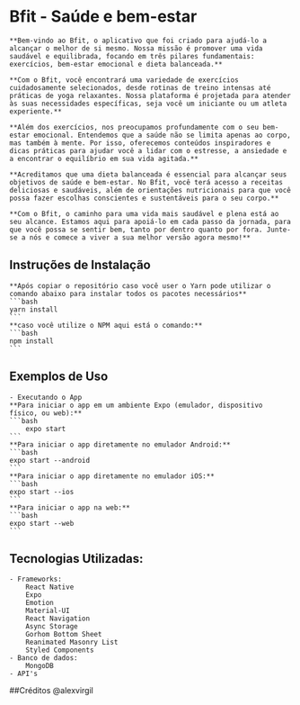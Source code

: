 # Bfit - Saúde e bem-estar
    **Bem-vindo ao Bfit, o aplicativo que foi criado para ajudá-lo a alcançar o melhor de si mesmo. Nossa missão é promover uma vida saudável e equilibrada, focando em três pilares fundamentais: exercícios, bem-estar emocional e dieta balanceada.**

    **Com o Bfit, você encontrará uma variedade de exercícios cuidadosamente selecionados, desde rotinas de treino intensas até práticas de yoga relaxantes. Nossa plataforma é projetada para atender às suas necessidades específicas, seja você um iniciante ou um atleta experiente.**

    **Além dos exercícios, nos preocupamos profundamente com o seu bem-estar emocional. Entendemos que a saúde não se limita apenas ao corpo, mas também à mente. Por isso, oferecemos conteúdos inspiradores e dicas práticas para ajudar você a lidar com o estresse, a ansiedade e a encontrar o equilíbrio em sua vida agitada.**

    **Acreditamos que uma dieta balanceada é essencial para alcançar seus objetivos de saúde e bem-estar. No Bfit, você terá acesso a receitas deliciosas e saudáveis, além de orientações nutricionais para que você possa fazer escolhas conscientes e sustentáveis para o seu corpo.**

    **Com o Bfit, o caminho para uma vida mais saudável e plena está ao seu alcance. Estamos aqui para apoiá-lo em cada passo da jornada, para que você possa se sentir bem, tanto por dentro quanto por fora. Junte-se a nós e comece a viver a sua melhor versão agora mesmo!**


## Instruções de Instalação
    **Após copiar o repositório caso você user o Yarn pode utilizar o comando abaixo para instalar todos os pacotes necessários**
    ```bash
    yarn install 
    ```
    **caso você utilize o NPM aqui está o comando:**
    ```bash
    npm install
    ```

## Exemplos de Uso
    - Executando o App
    **Para iniciar o app em um ambiente Expo (emulador, dispositivo físico, ou web):**
    ```bash 
        expo start
    ```
    **Para iniciar o app diretamente no emulador Android:**
    ```bash
    expo start --android
    ```
    **Para iniciar o app diretamente no emulador iOS:**
    ```bash
    expo start --ios
    ```
    **Para iniciar o app na web:**
    ```bash 
    expo start --web
    ```
## Tecnologias Utilizadas:
    - Frameworks:
        React Native
        Expo
        Emotion
        Material-UI
        React Navigation
        Async Storage
        Gorhom Bottom Sheet
        Reanimated Masonry List
        Styled Components
    - Banco de dados:
        MongoDB
    - API's
    

##Créditos
@alexvirgil
